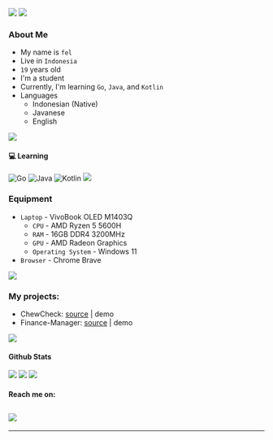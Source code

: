 <a href ="#"><img src="./generated-profile.png"></a>
<a href ="https://instagram.com/nekorionebula" target = "_blank"><img src="https://user-images.githubusercontent.com/73097560/115834477-dbab4500-a447-11eb-908a-139a6edaec5c.gif"></a>

### About Me
- My name is `fel`
- Live in `Indonesia`
- `19` years old
- I'm a student
- Currently, I'm learning `Go`, `Java`, and `Kotlin`
- Languages
  - Indonesian (Native)
  - Javanese
  - English

<a href ="https://instagram.com/nekorionebula" target = "_blank"><img src="https://user-images.githubusercontent.com/73097560/115834477-dbab4500-a447-11eb-908a-139a6edaec5c.gif"></a>

#### :computer: Learning
![Go](https://img.shields.io/badge/go-%2300ADD8.svg?style=for-the-badge&logo=go&color=white)
![Java](https://img.shields.io/badge/Java-ED8B00?style=for-the-badge&logo=openjdk&logoColor=white)
![Kotlin](https://img.shields.io/badge/Kotlin-7F52FF?&style=flat&logo=kotlin&logoColor=white)
<a href ="https://instagram.com/nekorionebula" target = "_blank"><img src="https://user-images.githubusercontent.com/73097560/115834477-dbab4500-a447-11eb-908a-139a6edaec5c.gif"></a>

### Equipment 
- `Laptop` - VivoBook OLED M1403Q
  - `CPU` - AMD Ryzen 5 5600H
  - `RAM` - 16GB DDR4 3200MHz
  - `GPU` - AMD Radeon Graphics
  - `Operating System` - Windows 11
- `Browser` - Chrome Brave 

<a href ="https://instagram.com/nekorionebula" target = "_blank"><img src="https://user-images.githubusercontent.com/73097560/115834477-dbab4500-a447-11eb-908a-139a6edaec5c.gif"></a>

### My projects:
- ChewCheck: <a href = "https://github.com/nekorionebula/chewcheck">source</a> | demo
- Finance-Manager: <a href = "https://github.com/nekorionebula/Finance-Manager-App">source</a> | demo

<a href ="https://instagram.com/nekorionebula" target = "_blank"><img src="https://user-images.githubusercontent.com/73097560/115834477-dbab4500-a447-11eb-908a-139a6edaec5c.gif"></a>

#### Github Stats
<img src="https://bad-apple-github-readme.vercel.app/api?show_bg=1&username=nekorionebula">
<img src="https://github-profile-trophy.vercel.app/?username=nekorionebula">
<img src="https://user-images.githubusercontent.com/73097560/115834477-dbab4500-a447-11eb-908a-139a6edaec5c.gif">

#### Reach me on:
<a href="https://instagram.com/nekorionebula" target="_blank"><img src="https://img.shields.io/badge/-Instagram-C13584?style=flat-square&labelColor=C13584&logo=instagram&logoColor=white&link=https://www.instagram.com/eduardopiresbr/"></a>
----
----
